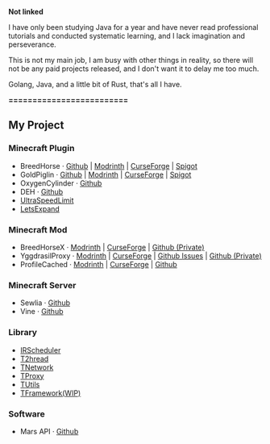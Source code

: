 **Not linked**

I have only been studying Java for a year and have never read professional tutorials and conducted systematic learning, and I lack imagination and perseverance.

This is not my main job, I am busy with other things in reality, so there will not be any paid projects released, and I don't want it to delay me too much.

Golang, Java, and a little bit of Rust, that's all I have.

**=========================**
## My Project

### Minecraft Plugin
- BreedHorse · [Github](https://github.com/404Setup/BreedHorse) | [Modrinth](https://modrinth.com/plugin/breedhorse) | [CurseForge](https://www.curseforge.com/minecraft/bukkit-plugins/breedhorse) | [Spigot](https://www.spigotmc.org/resources/breedhorse.118704/)
- GoldPiglin · [Github](https://github.com/404Setup/GoldPiglin) | [Modrinth](https://modrinth.com/plugin/goldpiglin) | [CurseForge](https://www.curseforge.com/minecraft/bukkit-plugins/goldpiglin) | [Spigot](https://www.spigotmc.org/resources/goldpiglin.120819/)
- OxygenCylinder · [Github](https://github.com/404Setup/OxygenCylinder)
- DEH · [Github](https://github.com/404Setup/deh)
- [UltraSpeedLimit](https://github.com/LevelTranic/UltraSpeedLimit)
- [LetsExpand](https://modrinth.com/plugin/lets-expand)

### Minecraft Mod
- BreedHorseX · [Modrinth](https://modrinth.com/plugin/breedhorse) | [CurseForge](https://www.curseforge.com/minecraft/mc-mods/breed-horse-x) | [Github (Private)](https://github.com/404Setup/BreedHorse-Mods)
- YggdrasilProxy · [Modrinth](https://modrinth.com/mod/yggdrasil-proxy) | [CurseForge](https://www.curseforge.com/minecraft/mc-mods/yggdrasilproxy) | [Github Issues](https://github.com/404Setup/YggdrasilProxy-issues) | [Github (Private)](https://github.com/404Setup/YggdrasilProxy)
- ProfileCached · [Modrinth](https://modrinth.com/mod/profile-cached) | [CurseForge](https://www.curseforge.com/minecraft/mc-mods/profile-cached) | [Github](https://github.com/404Setup/ProfileCached)
  
### Minecraft Server
- Sewlia · [Github](https://github.com/404Setup/Sewlia)
- Vine · [Github](https://github.com/404Setup/Vine)

### Library
- [IRScheduler](https://github.com/404Setup/irs)
- [T2hread](https://github.com/404Setup/t-thread)
- [TNetwork](https://github.com/404Setup/t-network)
- [TProxy](https://github.com/404Setup/t-proxy)
- [TUtils](https://github.com/404Setup/t-utils)
- [TFramework(WIP)](https://github.com/404Setup/t-base)

### Software
- Mars API · [Github](https://github.com/404Setup/Mars)
